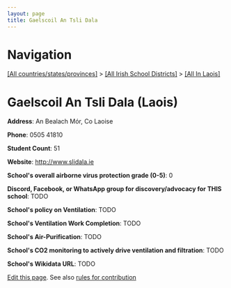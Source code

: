 ```yaml
---
layout: page
title: Gaelscoil An Tsli Dala
---
```

# Navigation

[[All countries/states/provinces]](../../..) > [[All Irish School Districts]](../..) > [[All In Laois]](..)

# Gaelscoil An Tsli Dala (Laois)

**Address**: An Bealach Mór, Co Laoise

**Phone**: 0505 41810

**Student Count**: 51

**Website**: <http://www.slidala.ie>

**School's overall airborne virus protection grade (0-5)**: 0

**Discord, Facebook, or WhatsApp group for discovery/advocacy for THIS school**: TODO

**School's policy on Ventilation**: TODO

**School's Ventilation Work Completion**: TODO

**School's Air-Purification**: TODO

**School's CO2 monitoring to actively drive ventilation and filtration**: TODO

**School's Wikidata URL**: TODO


[Edit this page](https://github.com/ventilate-schools/Ireland/edit/main/./Laois/Gaelscoil_An_Tsli_Dala.md). See also [rules for contribution](../../../contribution-rules/)